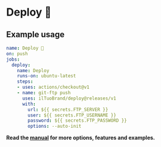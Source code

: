 # Deploy 🚀

## Example usage

```yml
name: Deploy 🚀
on: push
jobs:
  deploy:
    name: Deploy
    runs-on: ubuntu-latest
    steps:
    - uses: actions/checkout@v1
    - name: git-ftp push
      uses: ilTuoBrand/deploy@releases/v1
      with:
        url: ${{ secrets.FTP_SERVER }}
        user: ${{ secrets.FTP_USERNAME }}
        password: ${{ secrets.FTP_PASSWORD }}
        options: --auto-init
```

**Read the [manual](https://github.com/git-ftp/git-ftp/blob/1.6.0/man/git-ftp.1.md) for more options, features and examples.**
